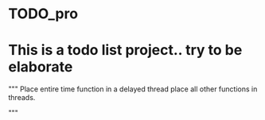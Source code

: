 # TODO_pro
# This is a todo list project.. try to be elaborate
"""
Place entire  time function in a delayed thread
place all other functions in threads.


"""